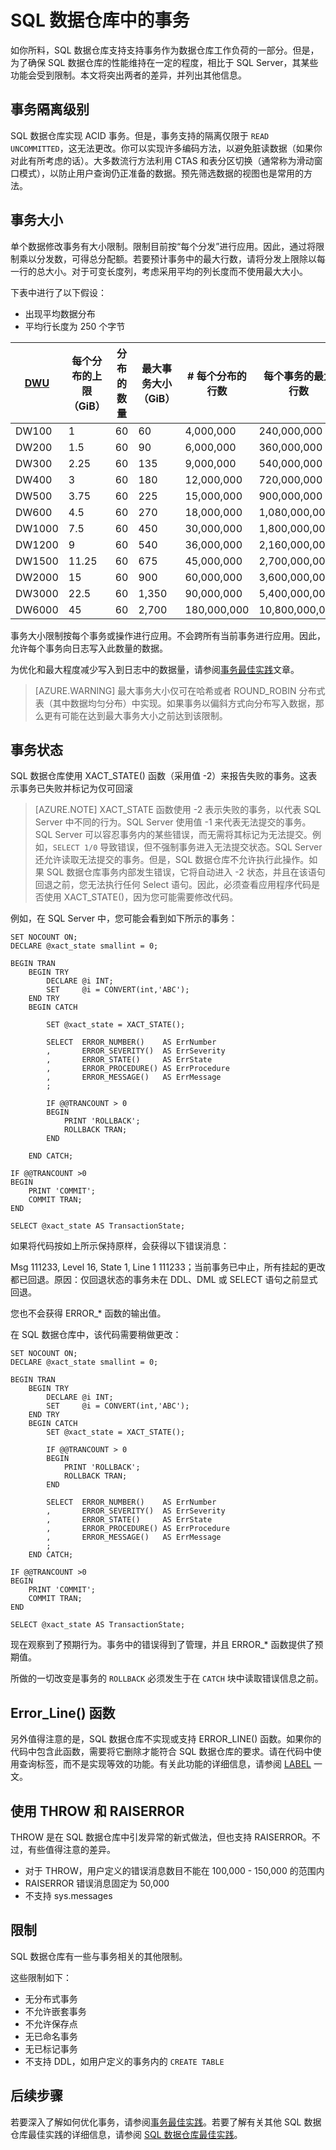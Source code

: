 <properties
   pageTitle="SQL 数据仓库中的事务 | Azure"
   description="有关在开发解决方案时实现 Azure SQL 数据仓库中的事务的技巧。"
   services="sql-data-warehouse"
   documentationCenter="NA"
   authors="jrowlandjones"
   manager="barbkess"
   editor=""/>

<tags
   ms.service="sql-data-warehouse"
   ms.date="07/31/2016"
   wacn.date="08/29/2016"/>

# SQL 数据仓库中的事务

如你所料，SQL 数据仓库支持支持事务作为数据仓库工作负荷的一部分。但是，为了确保 SQL 数据仓库的性能维持在一定的程度，相比于 SQL Server，其某些功能会受到限制。本文将突出两者的差异，并列出其他信息。

## 事务隔离级别
SQL 数据仓库实现 ACID 事务。但是，事务支持的隔离仅限于 `READ UNCOMMITTED`，这无法更改。你可以实现许多编码方法，以避免脏读数据（如果你对此有所考虑的话）。大多数流行方法利用 CTAS 和表分区切换（通常称为滑动窗口模式），以防止用户查询仍正准备的数据。预先筛选数据的视图也是常用的方法。

## 事务大小
单个数据修改事务有大小限制。限制目前按“每个分发”进行应用。因此，通过将限制乘以分发数，可得总分配额。若要预计事务中的最大行数，请将分发上限除以每一行的总大小。对于可变长度列，考虑采用平均的列长度而不使用最大大小。

下表中进行了以下假设：

* 出现平均数据分布
* 平均行长度为 250 个字节

| [DWU][] | 每个分布的上限（GiB） | 分布的数量 | 最大事务大小（GiB） | # 每个分布的行数 | 每个事务的最大行数 |
| ------ | -------------------------- | ----------------------- | -------------------------- | ----------------------- | ------------------------ |
| DW100 | 1 | 60 | 60 | 4,000,000 | 240,000,000 |
| DW200 | 1\.5 | 60 | 90 | 6,000,000 | 360,000,000 |
| DW300 | 2\.25 | 60 | 135 | 9,000,000 | 540,000,000 |
| DW400 | 3 | 60 | 180 | 12,000,000 | 720,000,000 |
| DW500 | 3\.75 | 60 | 225 | 15,000,000 | 900,000,000 |
| DW600 | 4\.5 | 60 | 270 | 18,000,000 | 1,080,000,000 |
| DW1000 | 7\.5 | 60 | 450 | 30,000,000 | 1,800,000,000 |
| DW1200 | 9 | 60 | 540 | 36,000,000 | 2,160,000,000 |
| DW1500 | 11\.25 | 60 | 675 | 45,000,000 | 2,700,000,000 |
| DW2000 | 15 | 60 | 900 | 60,000,000 | 3,600,000,000 |
| DW3000 | 22\.5 | 60 | 1,350 | 90,000,000 | 5,400,000,000 |
| DW6000 | 45 | 60 | 2,700 | 180,000,000 | 10,800,000,000 |

事务大小限制按每个事务或操作进行应用。不会跨所有当前事务进行应用。因此，允许每个事务向日志写入此数量的数据。

为优化和最大程度减少写入到日志中的数据量，请参阅[事务最佳实践][]文章。

> [AZURE.WARNING] 最大事务大小仅可在哈希或者 ROUND\_ROBIN 分布式表（其中数据均匀分布）中实现。如果事务以偏斜方式向分布写入数据，那么更有可能在达到最大事务大小之前达到该限制。
<!--REPLICATED_TABLE-->

## 事务状态
SQL 数据仓库使用 XACT\_STATE() 函数（采用值 -2）来报告失败的事务。这表示事务已失败并标记为仅可回滚

> [AZURE.NOTE] XACT\_STATE 函数使用 -2 表示失败的事务，以代表 SQL Server 中不同的行为。SQL Server 使用值 -1 来代表无法提交的事务。SQL Server 可以容忍事务内的某些错误，而无需将其标记为无法提交。例如，`SELECT 1/0` 导致错误，但不强制事务进入无法提交状态。SQL Server 还允许读取无法提交的事务。但是，SQL 数据仓库不允许执行此操作。如果 SQL 数据仓库事务内部发生错误，它将自动进入 -2 状态，并且在该语句回退之前，您无法执行任何 Select 语句。因此，必须查看应用程序代码是否使用 XACT\_STATE()，因为您可能需要修改代码。

例如，在 SQL Server 中，您可能会看到如下所示的事务：

	SET NOCOUNT ON;
	DECLARE @xact_state smallint = 0;

	BEGIN TRAN
	    BEGIN TRY
	        DECLARE @i INT;
	        SET     @i = CONVERT(int,'ABC');
	    END TRY
	    BEGIN CATCH

        	SET @xact_state = XACT_STATE();
	
	        SELECT  ERROR_NUMBER()    AS ErrNumber
	        ,       ERROR_SEVERITY()  AS ErrSeverity
	        ,       ERROR_STATE()     AS ErrState
	        ,       ERROR_PROCEDURE() AS ErrProcedure
	        ,       ERROR_MESSAGE()   AS ErrMessage
	        ;

	        IF @@TRANCOUNT > 0
	        BEGIN
	            PRINT 'ROLLBACK';
	            ROLLBACK TRAN;
	        END
	
	    END CATCH;
	
	IF @@TRANCOUNT >0
	BEGIN
	    PRINT 'COMMIT';
	    COMMIT TRAN;
	END
	
	SELECT @xact_state AS TransactionState;

如果将代码按如上所示保持原样，会获得以下错误消息：

Msg 111233, Level 16, State 1, Line 1 111233；当前事务已中止，所有挂起的更改都已回退。原因：仅回退状态的事务未在 DDL、DML 或 SELECT 语句之前显式回退。

您也不会获得 ERROR\_* 函数的输出值。

在 SQL 数据仓库中，该代码需要稍做更改：

	SET NOCOUNT ON;
	DECLARE @xact_state smallint = 0;
		
	BEGIN TRAN
	    BEGIN TRY
	        DECLARE @i INT;
	        SET     @i = CONVERT(int,'ABC');
	    END TRY
	    BEGIN CATCH
	        SET @xact_state = XACT_STATE();
        		
	        IF @@TRANCOUNT > 0
	        BEGIN
	            PRINT 'ROLLBACK';
	            ROLLBACK TRAN;
	        END
	
	        SELECT  ERROR_NUMBER()    AS ErrNumber
	        ,       ERROR_SEVERITY()  AS ErrSeverity
	        ,       ERROR_STATE()     AS ErrState
	        ,       ERROR_PROCEDURE() AS ErrProcedure
	        ,       ERROR_MESSAGE()   AS ErrMessage
	        ;
	    END CATCH;
	
	IF @@TRANCOUNT >0
	BEGIN
	    PRINT 'COMMIT';
	    COMMIT TRAN;
	END
	
	SELECT @xact_state AS TransactionState;

现在观察到了预期行为。事务中的错误得到了管理，并且 ERROR\_* 函数提供了预期值。

所做的一切改变是事务的 `ROLLBACK` 必须发生于在 `CATCH` 块中读取错误信息之前。

## Error\_Line() 函数
另外值得注意的是，SQL 数据仓库不实现或支持 ERROR\_LINE() 函数。如果你的代码中包含此函数，需要将它删除才能符合 SQL 数据仓库的要求。请在代码中使用查询标签，而不是实现等效的功能。有关此功能的详细信息，请参阅 [LABEL][] 一文。

## 使用 THROW 和 RAISERROR
THROW 是在 SQL 数据仓库中引发异常的新式做法，但也支持 RAISERROR。不过，有些值得注意的差异。

- 对于 THROW，用户定义的错误消息数目不能在 100,000 - 150,000 的范围内
- RAISERROR 错误消息固定为 50,000
- 不支持 sys.messages

## 限制
SQL 数据仓库有一些与事务相关的其他限制。

这些限制如下：

- 无分布式事务
- 不允许嵌套事务
- 不允许保存点
- 无已命名事务
- 无已标记事务
- 不支持 DDL，如用户定义的事务内的 `CREATE TABLE`

## 后续步骤
若要深入了解如何优化事务，请参阅[事务最佳实践][]。若要了解有关其他 SQL 数据仓库最佳实践的详细信息，请参阅 [SQL 数据仓库最佳实践][]。

<!--Image references-->

<!--Article references-->
[DWU]: /documentation/articles/sql-data-warehouse-overview-what-is
[development overview]: /documentation/articles/sql-data-warehouse-overview-develop/
[事务最佳实践]: /documentation/articles/sql-data-warehouse-develop-best-practices-transactions/
[SQL 数据仓库最佳实践]: /documentation/articles/sql-data-warehouse-best-practices/
[LABEL]: /documentation/articles/sql-data-warehouse-develop-label/

<!--MSDN references-->

<!--Other Web references-->

<!---HONumber=Mooncake_0822_2016-->